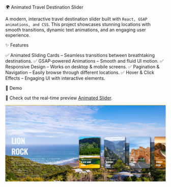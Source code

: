 🌍 Animated Travel Destination Slider

A modern, interactive travel destination slider built with `React, GSAP animations, and CSS`. This project showcases stunning locations with smooth transitions, dynamic text animations, and an engaging user experience.

✨ Features

✅ Animated Sliding Cards – Seamless transitions between breathtaking destinations.
✅ GSAP-powered Animations – Smooth and fluid UI motion.
✅ Responsive Design – Works on desktop & mobile screens.
✅ Pagination & Navigation – Easily browse through different locations.
✅ Hover & Click Effects – Engaging UI with interactive elements.

📸 Demo

🚀 Check out the real-time preview [Animated Slider](https://gsap-animated-slider-css.vercel.app/).

![UI Preview](ui-preview.png)